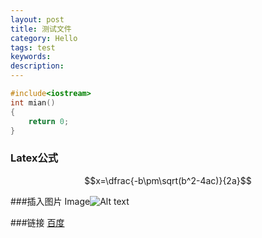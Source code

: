 ```yaml
---
layout: post
title: 测试文件
category: Hello
tags: test
keywords: 
description: 
---
```


```c++
#include<iostream>
int mian()
{
    return 0;
}
```

### Latex公式
$$x=\dfrac{-b\pm\sqrt(b^2-4ac)}{2a}$$

###插入图片
Image![Alt text](./dog.jpg)

###链接
[百度](www.baidu.com)
